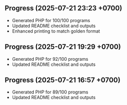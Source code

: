 ## Progress (2025-07-21 23:23 +0700)
- Generated PHP for 100/100 programs
- Updated README checklist and outputs
- Enhanced printing to match golden format

## Progress (2025-07-21 19:29 +0700)
- Generated PHP for 92/100 programs
- Updated README checklist and outputs

## Progress (2025-07-21 16:57 +0700)
- Generated PHP for 89/100 programs
- Updated README checklist and outputs
